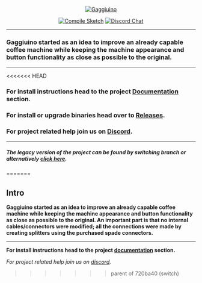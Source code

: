 <div align="center">

[![Gaggiuino](/images/GAGGIUINO_LOGO_transp.png)](https://gaggiuino.github.io/#/)
  
[![Compile Sketch](https://github.com/Zer0-bit/gaggiuino/actions/workflows/compile-sketch.yml/badge.svg)](https://github.com/Zer0-bit/gaggiuino/actions/workflows/compile-sketch.yml)
[![Discord Chat](https://img.shields.io/discord/890339612441063494)](https://discord.gg/eJTDJA3xfh "Join Discord Help Chat")
</div>


---
### Gaggiuino started as an idea to improve an already capable coffee machine while keeping the machine appearance and button functionality as close as possible to the original.
---

<<<<<<< HEAD
### For install instructions head to the project [Documentation](https://gaggiuino.github.io/#/) section.

### For install or upgrade binaries head over to [Releases](https://github.com/Zer0-bit/gaggiuino/releases).

### For project related help join us on [Discord](https://discord.gg/gaggiuino).

---
##### The legacy version of the project can be found by switching branch or alternatively [click here](https://github.com/Zer0-bit/gaggiuino/tree/release/stm32-blackpill).
=======
## Intro
**Gaggiuino started as an idea to improve an already capable coffee machine while keeping the machine appearance and button functionality as close as possible to the original. An important part is that no internal cables/connectors were modified; all the connections were made by creating splitters using the purchased spade connectors.**
***
**For install instructions head to the project [documentation](https://gaggiuino.github.io/#/) section.**

*For project related help join us on [discord](https://discord.gg/eJTDJA3xfh).*
>>>>>>> parent of 720ba40 (switch)

</div>
